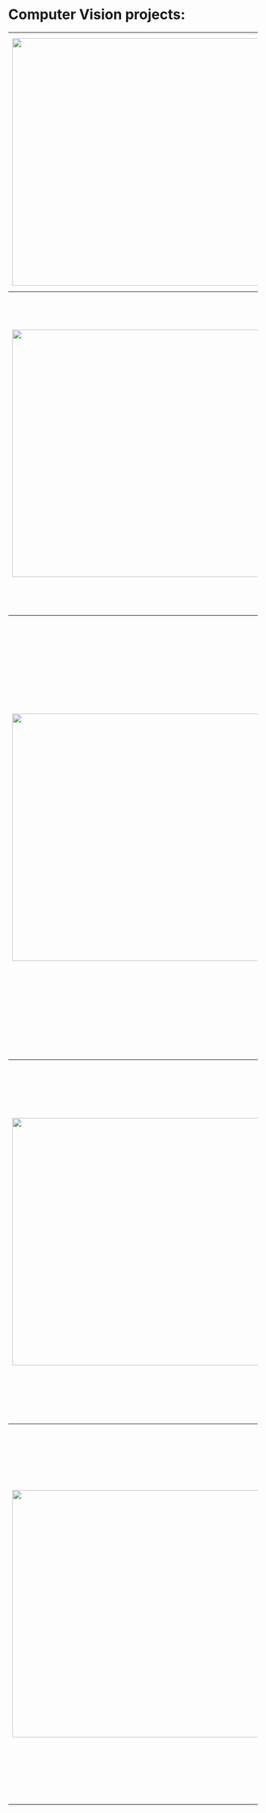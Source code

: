 # Computer Vision projects: 
<table>
<tbody>
<td><img src="https://gist.githubusercontent.com/robertogl/e0115dc303472a9cfd52bbbc8edb7665/raw/9d08368ee566e9c9d80087616e2710dd744502b6/Picture1.png"  width=500 /></td>
<td><p><h2><a href="https://github.com/mathworks/MathWorks-Excellence-in-Innovation/tree/main/projects/Automatically%20Segment%20and%20Label%20Objects%20in%20Video">Automatically Segment and Label Objects in Video</a></h2></p>
<p>Implement algorithms to automatically label data for deep learning model training</p>
<p><strong>Impact</strong>: Accelerate the development of robust AI algorithms for self-driving vehicles.</p>
<p><strong>Expertise gained</strong>: Artificial Intelligence, Computer Vision, Deep Learning, Machine Learning</p></td>
</tbody>
<tbody>
<td><img src="https://gist.githubusercontent.com/robertogl/e0115dc303472a9cfd52bbbc8edb7665/raw/9d08368ee566e9c9d80087616e2710dd744502b6/utilities-energy-image-processing-and-deep-le.jpg"  width=500 /></td>
<td><p><h2><a href="https://github.com/mathworks/MathWorks-Excellence-in-Innovation/tree/main/projects/Deep%20Learning%20for%20UAV%20Infrastructure%20Inspection">Deep Learning for UAV Infrastructure Inspection</a></h2></p>
<p>Automate the process of infrastructure inspection using unmanned aerial vehicles and deep learning.</p>
<p><strong>Impact</strong>: Enhance safety and speed of infrastructure inspection across a wide range of industries.</p>
<p><strong>Expertise gained</strong>: Computer Vision, Drones, Artificial Intelligence, Robotics, UAV, SLAM, Deep Learning</p></td>
</tbody>
<tbody>
<td><img src="https://gist.githubusercontent.com/robertogl/e0115dc303472a9cfd52bbbc8edb7665/raw/9d08368ee566e9c9d80087616e2710dd744502b6/adas-perception.jpg"  width=500 /></td>
<td><p><h2><a href="https://github.com/mathworks/MathWorks-Excellence-in-Innovation/tree/main/projects/Applying%20Machine%20Learning%20for%20the%20Development%20of%20Physical%20Sensor%20Models%20in%20Game%20Engine%20Environment">Applying Machine Learning for the Development of Physical Sensor Models in Game Engine Environment</a></h2></p>
<p>Realistic synthetic sensor data will soon eliminate the need of collecting tons of real data for machine learning based perception algorithms. Accelerate this transition by creating a real-time camera distortion model.</p>
<p><strong>Impact</strong>: Reduce development efforts of autonomous vehicles and robots.</p>
<p><strong>Expertise gained</strong>: Artificial Intelligence, Autonomous Vehicles, Computer Vision, Deep Learning, Machine Learning, Modeling and Simulation, Neural Networks</p></td>
</tbody>
<tbody>
<td><img src="https://gist.githubusercontent.com/robertogl/e0115dc303472a9cfd52bbbc8edb7665/raw/9d08368ee566e9c9d80087616e2710dd744502b6/raspbpi.png"  width=500 /></td>
<td><p><h2><a href="https://github.com/mathworks/MathWorks-Excellence-in-Innovation/tree/main/projects/Voice%20Controlled%20Robot">Voice Controlled Robot</a></h2></p>
<p>Smart devices and robots have become part of our everyday life and human-robot interaction plays a crucial role in this rapidly expanding market. Talking to a machine is going to complete change the way we work with robots.</p>
<p><strong>Impact</strong>: Open up the opportunities to create robots that can be an intuitive part of our world. </p>
<p><strong>Expertise gained</strong>: Artificial Intelligence, Computer Vision, Robotics, Signal Processing, Natural Language Processing, Mobile Robots, Human-Robot Interaction, Low-Cost Hardware</p></td>
</tbody>
<tbody>
<td><img src="https://gist.githubusercontent.com/robertogl/e0115dc303472a9cfd52bbbc8edb7665/raw/9d08368ee566e9c9d80087616e2710dd744502b6/auto.png"  width=500 /></td>
<td><p><h2><a href="https://github.com/mathworks/MathWorks-Excellence-in-Innovation/tree/main/projects/Autonomous%20Vehicle%20localization">Autonomous Vehicle Localization Using Onboard Sensors and HD Geolocated Maps</a></h2></p>
<p>Revolutionize the current transportation system by improving autonomous vehicles localization for level 5 automation.</p>
<p><strong>Impact</strong>: Contribute to the change of automobile industry, and transportation system.</p>
<p><strong>Expertise gained</strong>: Computer Vision, Robotics, Autonomous Vehicles, SLAM, State Estimation, Sensor Fusion and Tracking</p></td>
</tbody></table>